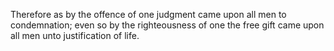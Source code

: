 Therefore as by the offence of one judgment came upon all men to condemnation; even so by the righteousness of one the free gift came upon all men unto justification of life.
